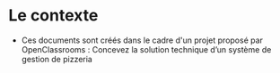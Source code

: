# Le contexte
  * Ces documents sont créés dans le cadre d'un projet proposé par OpenClassrooms : Concevez la solution technique d’un système de gestion de pizzeria